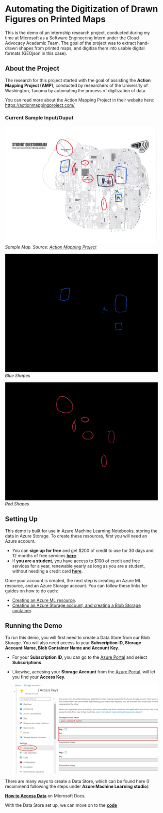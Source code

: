 # Automating the Digitization of Drawn Figures on Printed Maps

This is the demo of an internship research project, conducted during my time at Microsoft as a Software Engineering Intern under the Cloud Advocacy Academic Team. The goal of the project was to extract hand-drawn shapes from printed maps, and digitize them into usable digital formats (GEOjson in this case).

## About the Project

The research for this project started with the goal of assisting the **Action Mapping Project (AMP)**, conducted by researchers of the University of Washington, Tacoma by automating the process of digitization of data.

You can read more about the Action Mapping Project in their website here: https://actionmappingproject.com/

### Current Sample Input/Ouput

![Input Map](./sample/map3.jpg)
*Sample Map. Source: [Action Mapping Project](https://actionmappingproject.com/)*

![Output Map Blue](./sample/blue_map3.jpg)
*Blue Shapes*

![Output Map Red](./sample/red_map3.jpg)
*Red Shapes*

## Setting Up

This demo is built for use in Azure Machine Learning Notebooks, storing the data in Azure Storage. To create these resources, first you will need an Azure account.

- You can **sign up for free** and get $200 of credit to use for 30 days and 12 months of free services [**here**](https://azure.microsoft.com/free/?WT.mc_id=mapdigitdemo-github-cxa).
- If **you are a student**, you have access to $100 of credit and free services for a year, renewable yearly as long as you are a student, without needing a credit card [**here**](https://azure.microsoft.com/free/students/?WT.mc_id=mapdigitdemo-github-cxa).

Once your account is created, the next step is creating an Azure ML resource, and an Azure Storage account. You can follow these links for guides on how to do each:
- [Creating an Azure ML resource](./azureml_rsc.md).
- [Creating an Azure Storage account, and creating a Blob Storage container](./azurestg_blob.md).

## Running the Demo

To run this demo, you will first need to create a Data Store from our Blob Storage. You will also need access to your **Subscription ID, Storage Account Name, Blob Container Name and Account Key**.

- For your **Subscription ID**, you can go to the [Azure Portal](https://portal.azure.com//?WT.mc_id=mapdigitdemo-github-cxa) and select **Subscriptions**. 

- Likewise, accesing your **Storage Account** from the [Azure Portal](https://portal.azure.com//?WT.mc_id=mapdigitdemo-github-cxa), will let you find your **Access Key**. 

    ![Access Key](./assets/stg_key.jpg)


There are many ways to create a Data Store, which can be found here (I recommend following the steps under **Azure Machine Learning studio**):

[**How to Access Data**](https://docs.microsoft.com/azure/machine-learning/how-to-access-data?WT.mc_id=mapdigitdemo-github-cxa) on Microsoft Docs.


With the Data Store set up, we can move on to the [**code**](./digitization_demo.ipynb)
